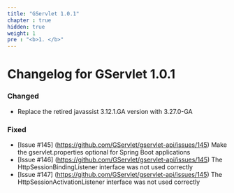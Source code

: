 ```yaml
---
title: "GServlet 1.0.1"
chapter : true
hidden: true
weight: 1
pre : "<b>1. </b>"
---
```


# Changelog for GServlet 1.0.1

### Changed

- Replace the retired javassist 3.12.1.GA version with 3.27.0-GA

### Fixed 

- [Issue #145] (https://github.com/GServlet/gservlet-api/issues/145) Make the gservlet.properties optional for Spring Boot applications
- [Issue #146] (https://github.com/GServlet/gservlet-api/issues/145) The HttpSessionBindingListener interface was not used correctly
- [Issue #147] (https://github.com/GServlet/gservlet-api/issues/145) The HttpSessionActivationListener interface was not used correctly